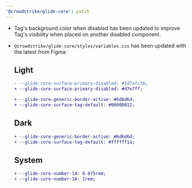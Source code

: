 ```yaml
---
'@crowdstrike/glide-core': patch
---
```


- Tag's background color when disabled has been updated to improve Tag's visibility when placed on another disabled component.

- `@crowdstrike/glide-core/styles/variables.css` has been updated with the latest from Figma:

  ## Light

  ```diff
  - --glide-core-surface-primary-disabled: #1d7afc26;
  + --glide-core-surface-primary-disabled: #d7e7ff;

  + --glide-core-generic-border-active: #6d6d6d;
  + --glide-core-surface-tag-default: #00000012;
  ```

  ## Dark

  ```diff
  + --glide-core-generic-border-active: #6d6d6d;
  + --glide-core-surface-tag-default: #ffffff1a;
  ```

  ## System

  ```diff
  + --glide-core-number-14: 0.875rem;
  + --glide-core-number-16: 1rem;
  ```
